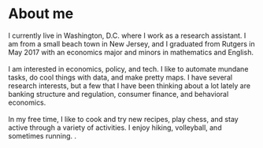 
<div class="blurb">
	<h1>About me</h1>
	<p>I currently live in Washington, D.C. where I work as a research assistant. I am from a small beach town in New Jersey, and I graduated from Rutgers in May 2017 with an economics major and minors in mathematics and English. 
	<br />
	<br />	
       I am interested in economics, policy, and tech. I like to automate mundane tasks, do cool things with data, and make pretty maps. I have several research interests, but a few that I have been thinking about a lot lately are banking structure and regulation, consumer finance, and behavioral economics.
	<br />
	<br />
In my free time, I like to cook and try new recipes, play chess, and stay active through a variety of activities. I enjoy hiking, volleyball, and sometimes running. .</p>
</div><!-- /.blurb -->
